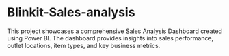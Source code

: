 # Blinkit-Sales-analysis
This project showcases a comprehensive Sales Analysis Dashboard created using Power BI. The dashboard provides insights into sales performance, outlet locations, item types, and key business metrics. 
